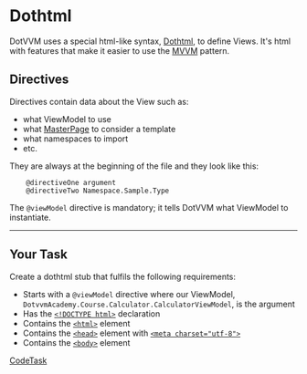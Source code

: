 # Dothtml

DotVVM uses a special html-like syntax, [Dothtml], to define Views. It's html with features that make it easier to use the [MVVM] pattern.

## Directives

Directives contain data about the View such as:

- what ViewModel to use
- what [MasterPage] to consider a template
- what namespaces to import
- etc.

They are always at the beginning of the file and they look like this:

```dothtml
    @directiveOne argument
    @directiveTwo Namespace.Sample.Type
```

The `@viewModel` directive is mandatory; it tells DotVVM what ViewModel to instantiate.

---

## Your Task

Create a dothtml stub that fulfils the following requirements:

- Starts with a `@viewModel` directive where our ViewModel, `DotvvmAcademy.Course.Calculator.CalculatorViewModel`, is the argument
- Has the [`<!DOCTYPE html>`][doctype] declaration
- Contains the [`<html>`][html] element
- Contains the [`<head>`][head] element with [`<meta charset="utf-8">`][meta]
- Contains the [`<body>`][body] element 

[dothtml]: https://www.dotvvm.com/docs/tutorials/basics-first-page
[masterpage]: https://www.dotvvm.com/docs/tutorials/basics-master-pages
[mvvm]: https://en.wikipedia.org/wiki/Model%E2%80%93view%E2%80%93viewmodel
[extension]: https://www.dotvvm.com/landing/dotvvm-for-visual-studio-extension
[html]: https://developer.mozilla.org/en-US/docs/Web/HTML/Element/html
[body]: https://developer.mozilla.org/en-US/docs/Web/HTML/Element/body
[head]: https://developer.mozilla.org/en-US/docs/Web/HTML/Element/head
[meta]: https://developer.mozilla.org/en-US/docs/Web/HTML/Element/meta
[doctype]: https://developer.mozilla.org/en-US/docs/Glossary/Doctype

[CodeTask](/resources/principles/view_stub.dothtml.csx)